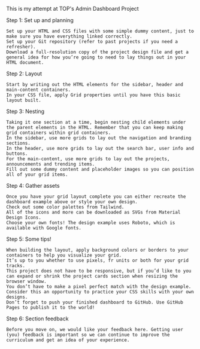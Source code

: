 This is my attempt at TOP's Admin Dashboard Project


Step 1: Set up and planning

    Set up your HTML and CSS files with some simple dummy content, just to make sure you have everything linked correctly.
    Set up your Git repository (refer to past projects if you need a refresher).
    Download a full-resolution copy of the project design file and get a general idea for how you’re going to need to lay things out in your HTML document.

Step 2: Layout

    Start by writing out the HTML elements for the sidebar, header and main-content containers.
    In your CSS file, apply Grid properties until you have this basic layout built.

Step 3: Nesting

    Taking it one section at a time, begin nesting child elements under the parent elements in the HTML. Remember that you can keep making grid containers within grid containers.
    In the sidebar, use more grids to lay out the navigation and branding sections.
    In the header, use more grids to lay out the search bar, user info and buttons.
    For the main-content, use more grids to lay out the projects, announcements and trending items.
    Fill out some dummy content and placeholder images so you can position all of your grid items.

Step 4: Gather assets

    Once you have your grid layout complete you can either recreate the dashboard example above or style your own design.
    Check out some color palettes from Tailwind.
    All of the icons and more can be downloaded as SVGs from Material Design Icons.
    Choose your own fonts! The design example uses Roboto, which is available with Google fonts.

Step 5: Some tips!

    When building the layout, apply background colors or borders to your containers to help you visualize your grid.
    It’s up to you whether to use pixels, fr units or both for your grid tracks.
    This project does not have to be responsive, but if you’d like to you can expand or shrink the project cards section when resizing the browser window.
    You don’t have to make a pixel perfect match with the design example. Consider this an opportunity to practice your CSS skills with your own designs.
    Don’t forget to push your finished dashboard to GitHub. Use GitHub Pages to publish it to the world!

Step 6: Section feedback

    Before you move on, we would like your feedback here. Getting user (you) feedback is important so we can continue to improve the curriculum and get an idea of your experience.

